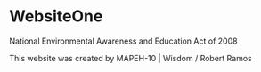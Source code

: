 # WebsiteOne
National Environmental Awareness and Education Act of 2008

This website was created by MAPEH-10 | Wisdom / Robert Ramos
